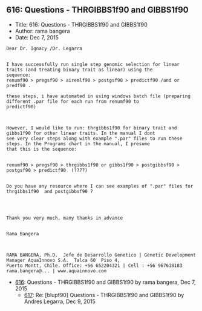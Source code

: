## 616: Questions - THRGIBBS1f90 and GIBBS1f90

- Title: 616: Questions - THRGIBBS1f90 and GIBBS1f90
- Author: rama bangera
- Date: Dec 7, 2015
```
Dear Dr. Ignacy /Dr. Legarra


I have successfully run single step genomic selection for linear traits (and treating binary trait as linear) using the
sequence:
renumf90 > pregsf90 > airemlf90 > postgsf90 > predictf90 /and or predf90 . 

these steps, i have automated in using windows batch file (preparing different .par file for each run from renumf90 to
predictf90) 



However, I would like to run: thrgibbs1f90 for binary trait and gibbs1f90 for other linear traits. In the manual I dont
see very clear steps along with example ".par" files to run these steps. In the Programs chart in the manual, I presume
that this is the sequence:


renumf90 > pregsf90 > thrgibbs1f90 or gibbs1f90 > postgibbsf90 > postgsf90 > predictf90  (????)


Do you have any resource where I can see examples of ".par" files for thrgibbs1f90  and postgibbsf90 ?




Thank you very much, many thanks in advance


Rama Bangera


 
RAMA BANGERA, Ph.D.  Jefe de Desarrollo Genetico | Genetic Development Manager AquaInnovo S.A.	Talca 60  Piso 4,
Puerto Montt, Chile. Office: +56 652204321 | Cell : +56 967618183  rama.bangera@... | www.aquainnovo.com
```

- [616](0616.md): Questions - THRGIBBS1f90 and GIBBS1f90 by rama bangera, Dec 7, 2015
    - [617](0617.md): Re: [blupf90] Questions - THRGIBBS1f90 and GIBBS1f90 by Andres Legarra, Dec 9, 2015
